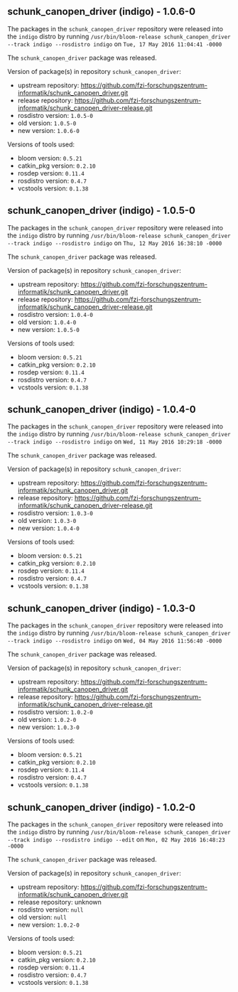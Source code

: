 ## schunk_canopen_driver (indigo) - 1.0.6-0

The packages in the `schunk_canopen_driver` repository were released into the `indigo` distro by running `/usr/bin/bloom-release schunk_canopen_driver --track indigo --rosdistro indigo` on `Tue, 17 May 2016 11:04:41 -0000`

The `schunk_canopen_driver` package was released.

Version of package(s) in repository `schunk_canopen_driver`:

- upstream repository: https://github.com/fzi-forschungszentrum-informatik/schunk_canopen_driver.git
- release repository: https://github.com/fzi-forschungszentrum-informatik/schunk_canopen_driver-release.git
- rosdistro version: `1.0.5-0`
- old version: `1.0.5-0`
- new version: `1.0.6-0`

Versions of tools used:

- bloom version: `0.5.21`
- catkin_pkg version: `0.2.10`
- rosdep version: `0.11.4`
- rosdistro version: `0.4.7`
- vcstools version: `0.1.38`


## schunk_canopen_driver (indigo) - 1.0.5-0

The packages in the `schunk_canopen_driver` repository were released into the `indigo` distro by running `/usr/bin/bloom-release schunk_canopen_driver --track indigo --rosdistro indigo` on `Thu, 12 May 2016 16:38:10 -0000`

The `schunk_canopen_driver` package was released.

Version of package(s) in repository `schunk_canopen_driver`:

- upstream repository: https://github.com/fzi-forschungszentrum-informatik/schunk_canopen_driver.git
- release repository: https://github.com/fzi-forschungszentrum-informatik/schunk_canopen_driver-release.git
- rosdistro version: `1.0.4-0`
- old version: `1.0.4-0`
- new version: `1.0.5-0`

Versions of tools used:

- bloom version: `0.5.21`
- catkin_pkg version: `0.2.10`
- rosdep version: `0.11.4`
- rosdistro version: `0.4.7`
- vcstools version: `0.1.38`


## schunk_canopen_driver (indigo) - 1.0.4-0

The packages in the `schunk_canopen_driver` repository were released into the `indigo` distro by running `/usr/bin/bloom-release schunk_canopen_driver --track indigo --rosdistro indigo` on `Wed, 11 May 2016 10:29:18 -0000`

The `schunk_canopen_driver` package was released.

Version of package(s) in repository `schunk_canopen_driver`:

- upstream repository: https://github.com/fzi-forschungszentrum-informatik/schunk_canopen_driver.git
- release repository: https://github.com/fzi-forschungszentrum-informatik/schunk_canopen_driver-release.git
- rosdistro version: `1.0.3-0`
- old version: `1.0.3-0`
- new version: `1.0.4-0`

Versions of tools used:

- bloom version: `0.5.21`
- catkin_pkg version: `0.2.10`
- rosdep version: `0.11.4`
- rosdistro version: `0.4.7`
- vcstools version: `0.1.38`


## schunk_canopen_driver (indigo) - 1.0.3-0

The packages in the `schunk_canopen_driver` repository were released into the `indigo` distro by running `/usr/bin/bloom-release schunk_canopen_driver --track indigo --rosdistro indigo` on `Wed, 04 May 2016 11:56:40 -0000`

The `schunk_canopen_driver` package was released.

Version of package(s) in repository `schunk_canopen_driver`:

- upstream repository: https://github.com/fzi-forschungszentrum-informatik/schunk_canopen_driver.git
- release repository: https://github.com/fzi-forschungszentrum-informatik/schunk_canopen_driver-release.git
- rosdistro version: `1.0.2-0`
- old version: `1.0.2-0`
- new version: `1.0.3-0`

Versions of tools used:

- bloom version: `0.5.21`
- catkin_pkg version: `0.2.10`
- rosdep version: `0.11.4`
- rosdistro version: `0.4.7`
- vcstools version: `0.1.38`


## schunk_canopen_driver (indigo) - 1.0.2-0

The packages in the `schunk_canopen_driver` repository were released into the `indigo` distro by running `/usr/bin/bloom-release schunk_canopen_driver --track indigo --rosdistro indigo --edit` on `Mon, 02 May 2016 16:48:23 -0000`

The `schunk_canopen_driver` package was released.

Version of package(s) in repository `schunk_canopen_driver`:

- upstream repository: https://github.com/fzi-forschungszentrum-informatik/schunk_canopen_driver.git
- release repository: unknown
- rosdistro version: `null`
- old version: `null`
- new version: `1.0.2-0`

Versions of tools used:

- bloom version: `0.5.21`
- catkin_pkg version: `0.2.10`
- rosdep version: `0.11.4`
- rosdistro version: `0.4.7`
- vcstools version: `0.1.38`


